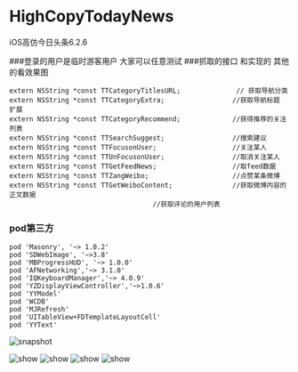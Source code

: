 # HighCopyTodayNews
iOS高仿今日头条6.2.6

###登录的用户是临时游客用户 大家可以任意测试
###抓取的接口 和实现的 其他的看效果图
```objc
extern NSString *const TTCategoryTitlesURL;              // 获取导航分类
extern NSString *const TTCategoryExtra;                 //获取导航标题 扩展
extern NSString *const TTCategoryRecommend;             //获得推荐的关注列表
extern NSString *const TTSearchSuggest;                 //搜索建议
extern NSString *const TTFocusonUser;                   //关注某人
extern NSString *const TTUnFocusonUser;                 //取消关注某人
extern NSString *const TTGetFeedNews;                   //取feed数据
extern NSString *const TTZangWeibo;                     //点赞某条微博
extern NSString *const TTGetWeiboContent;               //获取微博内容的正文数据
                                    //获取评论的用户列表
 ```           

### pod第三方
```objc
pod 'Masonry', '~> 1.0.2'
pod 'SDWebImage', '~>3.8'
pod 'MBProgressHUD', '~> 1.0.0'
pod 'AFNetworking','~> 3.1.0'
pod 'IQKeyboardManager','~> 4.0.9'
pod 'YZDisplayViewController','~>1.0.6'
pod 'YYModel'
pod 'WCDB'
pod 'MJRefresh'
pod 'UITableView+FDTemplateLayoutCell'
pod 'YYText'
```

![snapshot](https://raw.githubusercontent.com/hackxhj/HighCopyTodayNews/master/img/mm.gif)

 <img src="https://raw.githubusercontent.com/hackxhj/HighCopyTodayNews/master/img/1.jpg" alt="show" title="show">
 <img src="https://raw.githubusercontent.com/hackxhj/HighCopyTodayNews/master/img/2.jpg" alt="show" title="show">
 <img src="https://raw.githubusercontent.com/hackxhj/HighCopyTodayNews/master/img/3.jpg" alt="show" title="show">
 <img src="https://raw.githubusercontent.com/hackxhj/HighCopyTodayNews/master/img/4.jpg" alt="show" title="show">

